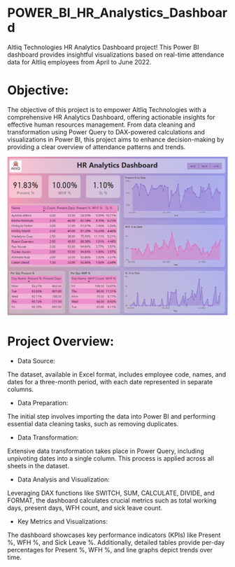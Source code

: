 # POWER_BI_HR_Analystics_Dashboard
Altliq Technologies HR Analytics Dashboard project! This Power BI dashboard provides insightful visualizations based on real-time attendance data for Altliq employees from April to June 2022.

# Objective:
The objective of this project is to empower Altliq Technologies with a comprehensive HR Analytics Dashboard, offering actionable insights for effective human resources management. From data cleaning and transformation using Power Query to DAX-powered calculations and visualizations in Power BI, this project aims to enhance decision-making by providing a clear overview of attendance patterns and trends.

![HR_Analytics_Dashboard!](HR_Analytics_Dashboard.png)

# Project Overview:
* Data Source:
  
The dataset, available in Excel format, includes employee code, names, and dates for a three-month period, with each date represented in separate columns.

* Data Preparation:
  
The initial step involves importing the data into Power BI and performing essential data cleaning tasks, such as removing duplicates.

* Data Transformation:
  
Extensive data transformation takes place in Power Query, including unpivoting dates into a single column. This process is applied across all sheets in the dataset.

* Data Analysis and Visualization:

Leveraging DAX functions like SWITCH, SUM, CALCULATE, DIVIDE, and FORMAT, the dashboard calculates crucial metrics such as total working days, present days, WFH count, and sick leave count.

* Key Metrics and Visualizations:
  
The dashboard showcases key performance indicators (KPIs) like Present %, WFH %, and Sick Leave %. Additionally, detailed tables provide per-day percentages for Present %, WFH %, and line graphs depict trends over time.
